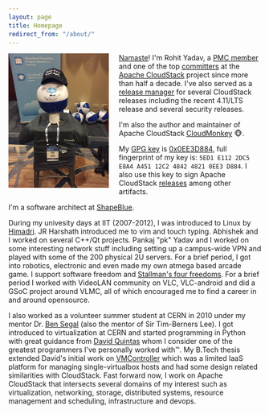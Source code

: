 ```yaml
---
layout: page
title: Homepage
redirect_from: "/about/"
---
```

<a href="/assets/pic.jpg"><img align="left" src="/assets/pic.jpg" style="max-width:200px; margin-right:20px"/></a>
[Namaste](http://en.wikipedia.org/wiki/Namaste)! I'm Rohit Yadav, a
[PMC member](http://people.apache.org/committer-index.html#rohit)
and one of the top [committers](https://github.com/apache/cloudstack/graphs/contributors)
at the <span class="logo acs">&nbsp;</span> [Apache CloudStack](http://cloudstack.apache.org)
project since more than half a decade. I've also served as a [release
manager](https://checker.apache.org/keys/484248210ee3d884) for several CloudStack
releases including the recent 4.11/LTS release and several security releases.

I'm also the author and maintainer of Apache CloudStack
[CloudMonkey](http://github.com/apache/cloudstack-cloudmonkey) :monkey_face:.

My [GPG key](/gpg.pub) is [0x0EE3D884](https://pgp.mit.edu/pks/lookup?op=vindex&fingerprint=on&exact=on&search=0x5ED1E1122DC5E8A4A45112C2484248210EE3D884), full fingerprint of my key is: `5ED1 E112 2DC5 E8A4 A451 12C2 4842 4821 0EE3 D884`.
I also use this key to sign Apache CloudStack [releases](https://checker.apache.org/keys/484248210ee3d884)
among other artifacts.

I'm a software architect at [ShapeBlue](http://shapeblue.com).

During my univesity days at IIT (2007-2012), I was introduced to Linux by
[Himadri](https://in.linkedin.com/in/himadrisarkar). JR Harshath introduced me
to vim and touch typing. Abhishek and I worked on several C++/Qt projects.
Pankaj "pk" Yadav and I worked on some interesting network stuff including setting up
a campus-wide VPN and played with some of the 200 physical 2U servers. For a
brief period, I got into robotics, electronic and even made my own atmega based
arcade game. I support software freedom and [Stallman's four
freedoms](https://www.gnu.org/philosophy/free-sw.en.html). For a brief
period I worked with VideoLAN community on VLC, VLC-android and did a GSoC
project around VLMC, all of which encouraged me to find a career in and around
opensource.

I also worked as a volunteer summer student at CERN in 2010 under my mentor Dr.
[Ben Segal](http://ben.web.cern.ch/ben/) (also the mentor of Sir Tim-Berners
Lee). I got introduced to virtualization at CERN and started programming in
Python with great guidance from [David Quintas](https://www.linkedin.com/in/davidgarciaquintas)
whom I consider one of the greatest programmers I've personally worked with™.
My B.Tech thesis extended David's initial work on [VMController](https://github.com/rhtyd/old/tree/master/vmcontroller)
which was a limited IaaS platform for managing single-virtualbox hosts and had
some design related similarities with CloudStack. Fast forward now, I work on
Apache CloudStack that intersects several domains of my interest such as
virtualization, networking, storage, distributed systems, resource management
and scheduling, infrastructure and devops.

